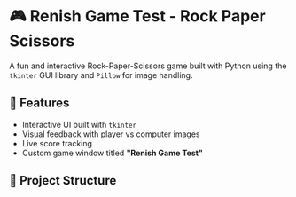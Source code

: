 # 🎮 Renish Game Test - Rock Paper Scissors

A fun and interactive Rock-Paper-Scissors game built with Python using the `tkinter` GUI library and `Pillow` for image handling.

## 🧠 Features

- Interactive UI built with `tkinter`
- Visual feedback with player vs computer images
- Live score tracking
- Custom game window titled **"Renish Game Test"**

## 📁 Project Structure

